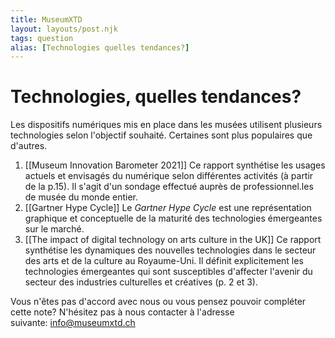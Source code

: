 ```yaml
---
title: MuseumXTD
layout: layouts/post.njk
tags: question
alias: [Technologies quelles tendances?]
---
```

# **Technologies, quelles tendances?**
Les dispositifs numériques mis en place dans les musées utilisent plusieurs technologies selon l'objectif souhaité. Certaines sont plus populaires que d'autres.     

1. [[Museum Innovation Barometer 2021]]
   Ce rapport synthétise les usages actuels et envisagés du numérique selon différentes activités (à partir de la p.15). Il s'agit d'un sondage effectué auprès de professionnel.les de musée du monde entier. 
2. [[Gartner Hype Cycle]]
   Le *Gartner Hype Cycle* est une représentation graphique et conceptuelle de la maturité des technologies émergeantes sur le marché.   
3. [[The impact of digital technology on arts culture in the UK]]
   Ce rapport synthétise les dynamiques des nouvelles technologies dans le secteur des arts et de la culture au Royaume-Uni. Il définit explicitement les technologies émergeantes qui sont susceptibles d'affecter l'avenir du secteur des industries culturelles et créatives (p. 2 et 3). 


 
Vous n'êtes pas d'accord avec nous ou vous pensez pouvoir compléter cette note? N'hésitez pas à nous contacter à l'adresse suivante: [info@museumxtd.ch](mailto:info@museumxtd.ch)


